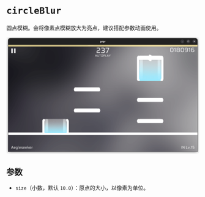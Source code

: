 # `circleBlur`

圆点模糊。会将像素点模糊放大为亮点，建议搭配参数动画使用。

![示例](image/circleBlur.png)

## 参数

- `size`（小数，默认 `10.0`）：原点的大小，以像素为单位。
